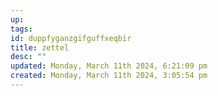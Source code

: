 ```yaml
---
up: 
tags: 
id: duppfyganzgifguffxeqbir
title: zettel
desc: ""
updated: Monday, March 11th 2024, 6:21:09 pm
created: Monday, March 11th 2024, 3:05:54 pm
---
```


